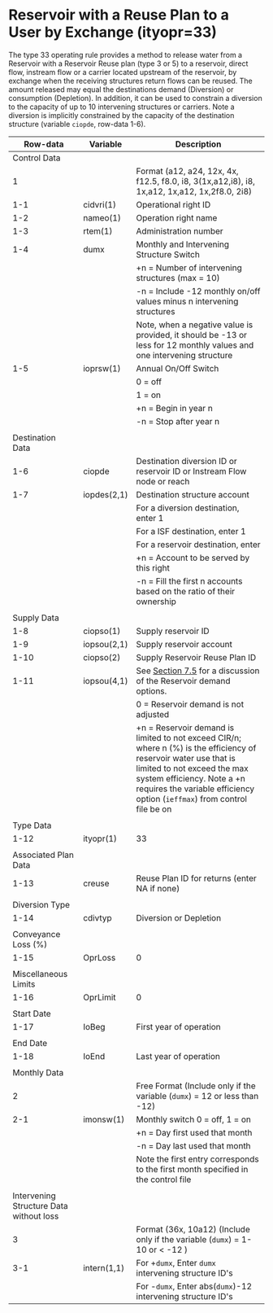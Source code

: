 # Reservoir with a Reuse Plan to a User by Exchange (ityopr=33) #

The type 33 operating rule provides a method to release water from a Reservoir with a Reservoir Reuse plan (type 3 or 5) 
to a reservoir, direct flow, instream flow or a carrier located upstream of the reservoir, by exchange when the receiving structures 
return flows can be reused. The amount released may equal the destinations demand (Diversion) or consumption (Depletion). In addition, 
it can be used to constrain a diversion to the capacity of up to 10 intervening structures or carriers. Note a diversion is implicitly 
constrained by the capacity of the destination structure (variable `ciopde`, row-data 1-6).

| Row-data							| Variable						| Description 								|				
| ------------------				| --------------------			| --------									|
| Control Data						| 								| 											|
| 1 								| 								| Format (a12, a24, 12x, 4x, f12.5, f8.0, i8, 3(1x,a12,i8), i8, 1x,a12, 1x,a12, 1x,2f8.0, 2i8)
| 1-1								| cidvri(1)						| Operational right ID
| 1-2								| nameo(1)						| Operation right name
| 1-3								| rtem(1)						| Administration number
| 1-4								| dumx							| Monthly and Intervening Structure Switch
| 									| 								| +n = Number of intervening structures (max = 10) 
| 									| 								| -n = Include -12 monthly on/off values minus n intervening structures
| 									| 								| Note, when a negative value is provided, it should be -13 or less for 12 monthly values and one intervening structure
| 1-5								| ioprsw(1)						| Annual On/Off Switch	
| 									| 								| 0 = off 
| 									| 								| 1 = on
| 									| 								| +n = Begin in year n
| 									| 								| -n = Stop after year n
| | | |
| Destination Data | | |
| 1-6								| ciopde						| Destination diversion ID or reservoir ID or Instream Flow node or reach
| 1-7								| iopdes(2,1)					| Destination structure account
| 									| 								| For a diversion destination, enter 1
|       							|        	   					| For a ISF destination, enter 1
| 									| 								| For a reservoir destination, enter 
| 									| 								| +n = Account to be served by this right
| 									| 								| -n = Fill the first n accounts based on the ratio of their ownership
| | | |
| Supply Data | | |		
| 1-8								| ciopso(1)						| Supply reservoir ID
| 1-9								| iopsou(2,1)					| Supply reservoir account
| 1-10								| ciopso(2)						| Supply Reservoir Reuse Plan ID
| 1-11								| iopsou(4,1)					| See [Section 7.5](../StandardModelingProcedures/75.md) for a discussion of the Reservoir demand options. 
| 									| 								| 0 = Reservoir demand is not adjusted
| 									| 								| +n = Reservoir demand is limited to not exceed CIR/n; where n (%) is the efficiency of reservoir water use that is limited to not exceed the max system efficiency. Note a +n requires the variable efficiency option (`ieffmax`) from control file be on
| | | |
| Type Data | | |
| 1-12								| ityopr(1)						| 33
| | | |
| Associated Plan Data | | |
| 1-13								| creuse						| Reuse Plan ID for returns (enter NA if none)
| | | |
| Diversion Type | | |
| 1-14								| cdivtyp						| Diversion or Depletion 
| | | |
| Conveyance Loss (%) | | |
| 1-15								| OprLoss						| 0
| | | |
| Miscellaneous Limits | | |
| 1-16								| OprLimit						| 0
| | | |
| Start Date | | |
| 1-17								| IoBeg							| First year of operation
| | | |
| End Date | | |
| 1-18								| IoEnd							| Last year of operation
| | | |
| Monthly Data | | |
| 2 								| 								| Free Format (Include only if the variable (`dumx`) = 12 or less than -12) 
| 2-1								| imonsw(1)						| Monthly switch 0 = off, 1 = on
| 									| 								| +n = Day first used that month
| 									| 								| -n = Day last used that month
| 									| 								| Note the first entry corresponds to the first month specified in the control file
| | | |
| Intervening Structure Data without loss | | |
| 3 								| 								| Format (36x, 10a12) (Include only if the variable (`dumx`) = 1-10 or < -12 ) 
| 3-1								| intern(1,1)					| For +`dumx`, Enter `dumx` intervening structure ID's
| 									| 								| For -`dumx`, Enter abs(`dumx`)-12 intervening structure ID's